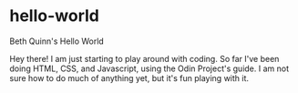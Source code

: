# hello-world
Beth Quinn's Hello World

Hey there! I am just starting to play around with coding. So far I've been doing HTML, CSS, and Javascript, using the Odin Project's guide. I am not sure how to do much of anything yet, but it's fun playing with it.
